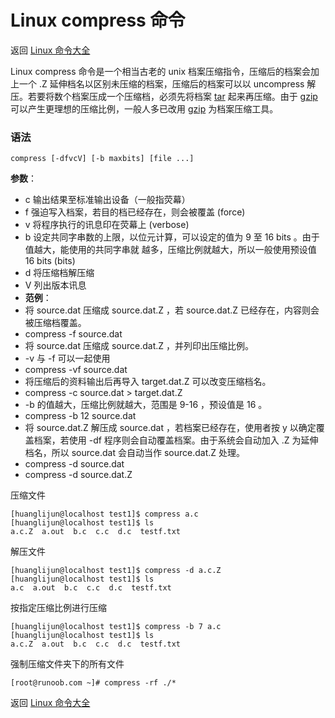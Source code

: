 # Linux compress 命令

返回 [Linux 命令大全](https://ahuang007.github.com/Linux-Command)

Linux compress 命令是一个相当古老的 unix 档案压缩指令，压缩后的档案会加上一个 .Z 延伸档名以区别未压缩的档案，压缩后的档案可以以 uncompress 解压。若要将数个档案压成一个压缩档，必须先将档案 [tar](https://github.com/ahuang007/Linux-Command/blob/master/tar.md) 起来再压缩。由于 [gzip]() 可以产生更理想的压缩比例，一般人多已改用 [gzip](https://github.com/ahuang007/Linux-Command/blob/master/gzip.md) 为档案压缩工具。

### 语法

```
compress [-dfvcV] [-b maxbits] [file ...]
```

**参数**：

- c 输出结果至标准输出设备（一般指荧幕）
- f 强迫写入档案，若目的档已经存在，则会被覆盖 (force)
- v 将程序执行的讯息印在荧幕上 (verbose)
- b 设定共同字串数的上限，以位元计算，可以设定的值为 9 至 16 bits 。由于值越大，能使用的共同字串就 越多，压缩比例就越大，所以一般使用预设值 16 bits (bits)
- d 将压缩档解压缩
- V 列出版本讯息
- **范例**：
- 将 source.dat 压缩成 source.dat.Z ，若 source.dat.Z 已经存在，内容则会被压缩档覆盖。
- compress -f source.dat
- 将 source.dat 压缩成 source.dat.Z ，并列印出压缩比例。
- -v 与 -f 可以一起使用
- compress -vf source.dat
- 将压缩后的资料输出后再导入 target.dat.Z 可以改变压缩档名。
- compress -c source.dat > target.dat.Z
- -b 的值越大，压缩比例就越大，范围是 9-16 ，预设值是 16 。
- compress -b 12 source.dat
- 将 source.dat.Z 解压成 source.dat ，若档案已经存在，使用者按 y 以确定覆盖档案，若使用 -df 程序则会自动覆盖档案。由于系统会自动加入 .Z 为延伸档名，所以 source.dat 会自动当作 source.dat.Z 处理。
- compress -d source.dat
- compress -d source.dat.Z

压缩文件

```
[huanglijun@localhost test1]$ compress a.c
[huanglijun@localhost test1]$ ls
a.c.Z  a.out  b.c  c.c  d.c  testf.txt

```

解压文件

```
[huanglijun@localhost test1]$ compress -d a.c.Z
[huanglijun@localhost test1]$ ls
a.c  a.out  b.c  c.c  d.c  testf.txt

```

按指定压缩比例进行压缩

```
[huanglijun@localhost test1]$ compress -b 7 a.c 
[huanglijun@localhost test1]$ ls
a.c.Z  a.out  b.c  c.c  d.c  testf.txt

```

强制压缩文件夹下的所有文件

```
[root@runoob.com ~]# compress -rf ./*
```

返回 [Linux 命令大全](https://ahuang007.github.com/Linux-Command)